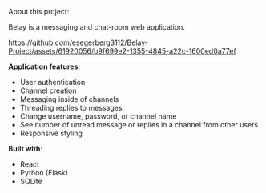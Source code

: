 About this project:

Belay is a messaging and chat-room web application. 

https://github.com/esegerberg3112/Belay-Project/assets/61920056/b9f699e2-1355-4845-a22c-1600ed0a77ef

**Application features**:
- User authentication
- Channel creation
- Messaging inside of channels
- Threading replies to messages
- Change username, password, or channel name
- See number of unread message or replies in a channel from other users
- Responsive styling

**Built with**:
* React
* Python (Flask)
* SQLite
